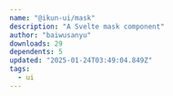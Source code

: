 ```yaml
---
name: "@ikun-ui/mask"
description: "A Svelte mask component"
author: "baiwusanyu"
downloads: 29
dependents: 5
updated: "2025-01-24T03:49:04.849Z"
tags: 
  - ui
---
```

